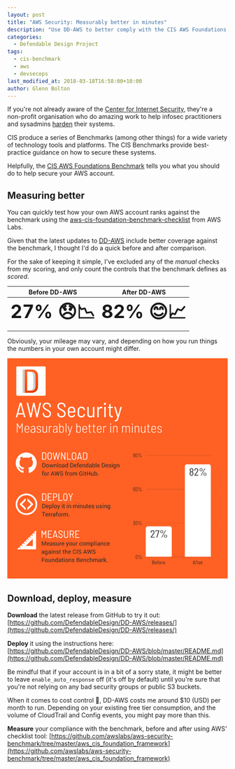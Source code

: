 ```yaml
---
layout: post
title: "AWS Security: Measurably better in minutes"
description: "Use DD-AWS to better comply with the CIS AWS Foundations Benchmark."
categories:
  - Defendable Design Project
tags:
  - cis-benchmark
  - aws
  - devsecops
last_modified_at: 2018-03-18T16:58:00+10:00
author: Glenn Bolton
---
```


If you're not already aware of the [Center for Internet Security](https://www.cisecurity.org/), they're a non-profit organisation who do amazing work to help infosec practitioners and sysadmins [harden](https://en.wikipedia.org/wiki/Hardening_\(computing\)) their systems. 

CIS produce a series of Benchmarks (among other things) for a wide variety of technology tools and platforms. The CIS Benchmarks provide best-practice guidance on how to secure these systems.

Helpfully, the [CIS AWS Foundations Benchmark](https://d0.awsstatic.com/whitepapers/compliance/AWS_CIS_Foundations_Benchmark.pdf) tells you what you should do to help secure your AWS account.

## Measuring better
You can quickly test how your own AWS account ranks against the benchmark using the [aws-cis-foundation-benchmark-checklist](https://github.com/awslabs/aws-security-benchmark/tree/master/aws_cis_foundation_framework) from AWS Labs.

Given that the latest updates to [DD-AWS](https://github.com/DefendableDesign/DD-AWS/releases) include better coverage against the benchmark, I thought I'd do a quick before and after comparison.

For the sake of keeping it simple, I've excluded any of the _manual_ checks from my scoring, and only count the controls that the benchmark defines as _scored_.

| **Before DD-AWS** | **After DD-AWS** |
| :---------------: | :--------------: |
|<span style="font-size:300%; font-weight:bold;">27% 😞📉</span> | <span style="font-size:300%; font-weight:bold;">82% 😊📈</span>|

Obviously, your mileage may vary, and depending on how you run things the numbers in your own account might differ.

![Infographic describing the download, deploy and measure approach.](/assets/images/posts/2018-03-18-better-in-5.png)

## Download, deploy, measure
**Download** the latest release from GitHub to try it out:<br/>
[https://github.com/DefendableDesign/DD-AWS/releases/](https://github.com/DefendableDesign/DD-AWS/releases/)

**Deploy** it using the instructions here:<br/>
[https://github.com/DefendableDesign/DD-AWS/blob/master/README.md](https://github.com/DefendableDesign/DD-AWS/blob/master/README.md)

Be mindful that if your account is in a bit of a sorry state, it might be better to leave `enable_auto_response` off (it's off by default) until you're sure that you're not relying on any bad security groups or public S3 buckets.

When it comes to cost control 👛, DD-AWS costs me around $10 (USD) per month to run.
Depending on your existing free tier consumption, and the volume of CloudTrail and Config events, you might pay more than this.

**Measure** your compliance with the benchmark, before and after using AWS' checklist tool:
[https://github.com/awslabs/aws-security-benchmark/tree/master/aws_cis_foundation_framework](https://github.com/awslabs/aws-security-benchmark/tree/master/aws_cis_foundation_framework)
